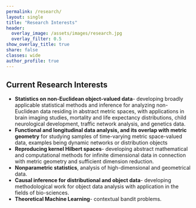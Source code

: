 ```yaml
---
permalink: /research/
layout: single
title: "Research Interests"
header:
  overlay_image: /assets/images/research.jpg
  overlay_filter: 0.5
show_overlay_title: true
share: false
classes: wide
author_profile: true  
---
```



Current Research Interests
---------------

+ **Statistics on non-Euclidean object-valued data**-
developing broadly applicable statistical methods and inference for analyzing non-Euclidean data residing in abstract metric spaces, with applications in brain imaging studies, mortality and life expectancy distributions, child neurological development, traffic network analysis, and genetics data.
+ **Functional and longitudinal data analysis, and its overlap with metric geometry** for studying samples of time-varying metric space-valued data, examples being dynamic networks or distribution objects
+ **Reproducing kernel Hilbert spaces**- developing abstract mathematical and computational methods for infinite dimensional data in connection with metric geometry and sufficient dimension reduction.
+ **Nonparametric statistics**, analysis of high-dimensional and geometrical data.
+ **Causal inference for distributional and object data**- developing methodological work for object data analysis with application in the fields of bio-sciences.
+ **Theoretical Machine Learning**- contextual bandit problems.<br>
